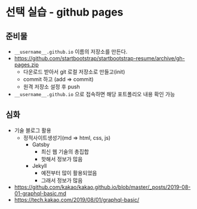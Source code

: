 # 선택 실습 - github pages

## 준비물

* `__username__.github.io` 이름의 저장소를 만든다.
* https://github.com/startbootstrap/startbootstrap-resume/archive/gh-pages.zip
  * 다운로드 받아서 git 로컬 저장소로 만들고(init)
  * commit 하고 (add => commit)
  * 원격 저장소 설정 후 push
* `__username__.github.io` 으로 접속하면 해당 포트폴리오 내용 확인 가능

## 심화

* 기술 블로그 활용
  * 정적사이트생성기(md => html, css, js)
    * Gatsby
      * 최신 웹 기술의 총집합
      * 핫해서 정보가 많음
    * Jekyll 
      * 예전부터 많이 활용되었음
      * 그래서 정보가 많음
* https://github.com/kakao/kakao.github.io/blob/master/_posts/2019-08-01-graphql-basic.md
* https://tech.kakao.com/2019/08/01/graphql-basic/

